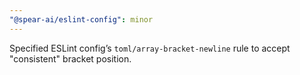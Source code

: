 ```yaml
---
"@spear-ai/eslint-config": minor
---
```


Specified ESLint config’s `toml/array-bracket-newline` rule to accept "consistent" bracket position.

